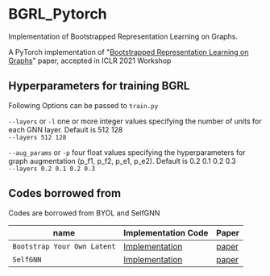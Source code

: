 # BGRL_Pytorch
Implementation of Bootstrapped Representation Learning on Graphs.

A PyTorch implementation of "<a href="https://arxiv.org/pdf/2102.06514.pdf">Bootstrapped Representation Learning on Graphs</a>" paper, accepted in ICLR 2021 Workshop

## Hyperparameters for training BGRL
Following Options can be passed to `train.py`

`--layers` or `-l`
one or more integer values specifying  the number of units for each GNN layer. 
Default is 512 128  
`--layers 512 128`  

`--aug_params` or `-p`
four float values specifying the hyperparameters for graph augmentation (p_f1, p_f2, p_e1, p_e2). 
Default is 0.2 0.1 0.2 0.3  
`--layers 0.2 0.1 0.2 0.3`  


## Codes borrowed from
Codes are borrowed from BYOL and SelfGNN


| name        | Implementation Code | Paper   |
| ----------- | ------------------- | ------- | 
| `Bootstrap Your Own Latent`| <a href="https://github.com/lucidrains/byol-pytorch">Implementation</a>| <a href="https://arxiv.org/pdf/2006.07733.pdf">paper</a>|
| `SelfGNN`| <a href="https://github.com/zekarias-tilahun/SelfGNN">Implementation</a>| <a href="https://arxiv.org/pdf/2103.14958.pdf">paper</a>|
